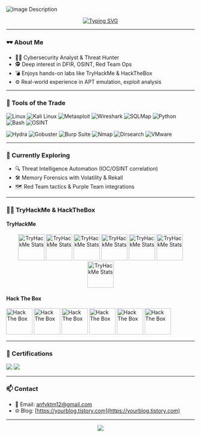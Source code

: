 ![Image Description](https://cdn.pixabay.com/animation/2023/09/07/21/54/21-54-00-174_512.gif)

<p align="center">
  <a href="https://git.io/typing-svg">
    <img src="https://readme-typing-svg.demolab.com/?font=Fira+Code&weight=700&pause=1000&color=00FF00&background=000000&width=600&height=60&lines=Exploit+Hunter|OSINT+Analyst|CTI+Researcher" alt="Typing SVG" />
  </a>
</p>

---

### 🕶️ About Me
- 👨‍💻 Cybersecurity Analyst & Threat Hunter  
- 🕵️ Deep interest in DFIR, OSINT, Red Team Ops  
- 💣 Enjoys hands-on labs like TryHackMe & HackTheBox  
- ⚙️ Real-world experience in APT emulation, exploit analysis

---

### 🧰 Tools of the Trade
![Linux](https://img.shields.io/badge/Linux-000000?style=flat&logo=linux&logoColor=white)
![Kali Linux](https://img.shields.io/badge/Kali_Linux-005678?style=flat&logo=kalilinux)
![Metasploit](https://img.shields.io/badge/Metasploit-5e4bb2?style=flat&logo=metasploit)
![Wireshark](https://img.shields.io/badge/Wireshark-1679A7?style=flat&logo=wireshark)
![SQLMap](https://img.shields.io/badge/SQLMap-yellow?style=flat)
![Python](https://img.shields.io/badge/Python-2b5b84?style=flat&logo=python)
![Bash](https://img.shields.io/badge/Bash-4EAA25?style=flat&logo=gnu-bash)
![OSINT](https://img.shields.io/badge/OSINT-black?style=flat)

![Hydra](https://img.shields.io/badge/Hydra-grey?style=flat)
![Gobuster](https://img.shields.io/badge/Gobuster-darkgreen?style=flat)
![Burp Suite](https://img.shields.io/badge/Burp_Suite-orange?style=flat&logo=burpsuite)
![Nmap]()
![Dirsearch](https://img.shields.io/badge/Dirsearch-555555?style=flat)
![VMware](https://img.shields.io/badge/VMware-607078?style=flat&logo=vmware)

---

### 🧪 Currently Exploring
- 🔍 Threat Intelligence Automation (IOC/OSINT correlation)
- 🛠️ Memory Forensics with Volatility & Rekall  
- 🗺️ Red Team tactics & Purple Team integrations

---

### 🏴‍☠️ TryHackMe & HackTheBox

#### TryHackMe
<p align="center">
<img src="https://assets.tryhackme.com/img/badges/owasptop10.svg" alt="TryHackMe Stats" height="70px"/>
<img src="https://assets.tryhackme.com/img/badges/securityawareness.svg" alt="TryHackMe Stats" height="70px"/>
<img src="https://assets.tryhackme.com/img/badges/burpsuite.svg" alt="TryHackMe Stats" height="70px"/>
<img src="https://assets.tryhackme.com/img/badges/networkfundamentals.svg" alt="TryHackMe Stats" height="70px"/>
<img src="https://assets.tryhackme.com/img/badges/metasploit.svg" alt="TryHackMe Stats" height="70px"/>
<img src="https://assets.tryhackme.com/img/badges/introtooffensivesecurity.svg" alt="TryHackMe Stats" height="70px"/>
<img src="https://assets.tryhackme.com/img/badges/introtosecurityengineering.svg" alt="TryHackMe Stats" height="70px"/>
</p>

#### Hack The Box  
<img src="https://academy.hackthebox.com/storage/badges/philomath.png" alt="Hack The Box" height="70px"/>
<img src="https://academy.hackthebox.com/storage/badges/philomath.png" alt="Hack The Box" height="70px"/>
<img src="https://academy.hackthebox.com/storage/badges/philomath.png" alt="Hack The Box" height="70px"/>
<img src="https://academy.hackthebox.com/storage/badges/philomath.png" alt="Hack The Box" height="70px"/>
<img src="https://academy.hackthebox.com/storage/badges/philomath.png" alt="Hack The Box" height="70px"/>
<img src="https://academy.hackthebox.com/storage/badges/philomath.png" alt="Hack The Box" height="70px"/>

---

### 📜 Certifications
<!-- Add badges from Credly or manual links if available -->
<img src="https://img.shields.io/badge/Certificate-THM_RedTeam-blue?style=flat-square" />
<img src="https://img.shields.io/badge/Certificate-HTB_Pentester-green?style=flat-square" />

---

### 📫 Contact
- 📧 Email: anfvktm12@gmail.com
- 🌐 Blog: [https://yourblog.tistory.com](https://yourblog.tistory.com)

---

<p align="center">
  <img src="https://github-readme-stats.vercel.app/api?username=YOUR_GITHUB_ID&show_icons=true&theme=dark&hide=prs" />
</p>
